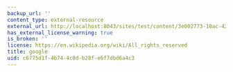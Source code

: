 ```yaml
---
backup_url: ''
content_type: external-resource
external_url: http://localhost:8043/sites/test/content/3e002773-10ac-42cf-b46c-491f72a7a36e/?ocw_resource_link_uuid=3e002773-10ac-42cf-b46c-491f72a7a36e&ocw_resource_link_suffix=
has_external_license_warning: true
is_broken: ''
license: https://en.wikipedia.org/wiki/All_rights_reserved
title: google
uid: c6775d1f-4b74-4c0d-b28f-e6f7dbd6a4c3
---
```

